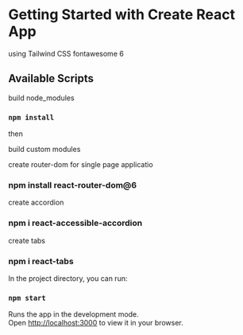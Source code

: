 # Getting Started with Create React App

using Tailwind CSS fontawesome 6

## Available Scripts

build node_modules

### `npm install`

then

build custom modules

create router-dom for single page applicatio

### npm install react-router-dom@6

create accordion

### npm i react-accessible-accordion

create tabs

### npm i react-tabs

In the project directory, you can run:

### `npm start`

Runs the app in the development mode.\
Open [http://localhost:3000](http://localhost:3000) to view it in your browser.
